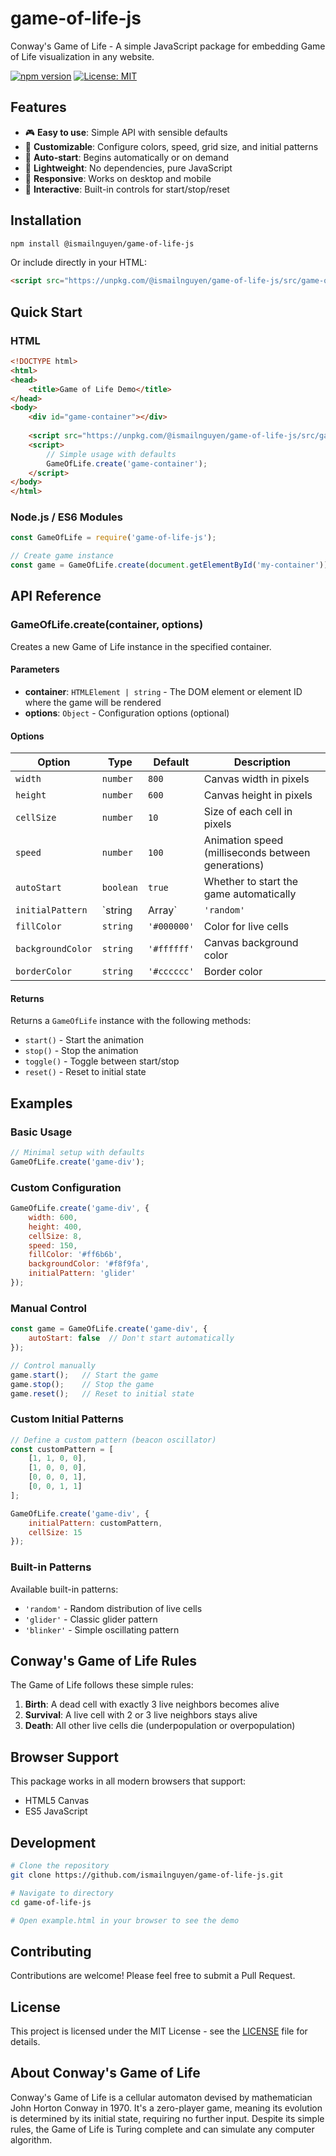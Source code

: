 # game-of-life-js

Conway's Game of Life - A simple JavaScript package for embedding Game of Life visualization in any website.

[![npm version](https://badge.fury.io/js/@ismailnguyen%2Fgame-of-life-js.svg)](https://www.npmjs.com/package/@ismailnguyen/game-of-life-js)
[![License: MIT](https://img.shields.io/badge/License-MIT-yellow.svg)](https://opensource.org/licenses/MIT)

## Features

- 🎮 **Easy to use**: Simple API with sensible defaults
- 🎨 **Customizable**: Configure colors, speed, grid size, and initial patterns
- 🚀 **Auto-start**: Begins automatically or on demand
- 🎯 **Lightweight**: No dependencies, pure JavaScript
- 📱 **Responsive**: Works on desktop and mobile
- 🔧 **Interactive**: Built-in controls for start/stop/reset

## Installation

```bash
npm install @ismailnguyen/game-of-life-js
```

Or include directly in your HTML:

```html
<script src="https://unpkg.com/@ismailnguyen/game-of-life-js/src/game-of-life.js"></script>
```

## Quick Start

### HTML

```html
<!DOCTYPE html>
<html>
<head>
    <title>Game of Life Demo</title>
</head>
<body>
    <div id="game-container"></div>
    
    <script src="https://unpkg.com/@ismailnguyen/game-of-life-js/src/game-of-life.js"></script>
    <script>
        // Simple usage with defaults
        GameOfLife.create('game-container');
    </script>
</body>
</html>
```

### Node.js / ES6 Modules

```javascript
const GameOfLife = require('game-of-life-js');

// Create game instance
const game = GameOfLife.create(document.getElementById('my-container'));
```

## API Reference

### GameOfLife.create(container, options)

Creates a new Game of Life instance in the specified container.

#### Parameters

- **container**: `HTMLElement | string` - The DOM element or element ID where the game will be rendered
- **options**: `Object` - Configuration options (optional)

#### Options

| Option | Type | Default | Description |
|--------|------|---------|-------------|
| `width` | `number` | `800` | Canvas width in pixels |
| `height` | `number` | `600` | Canvas height in pixels |
| `cellSize` | `number` | `10` | Size of each cell in pixels |
| `speed` | `number` | `100` | Animation speed (milliseconds between generations) |
| `autoStart` | `boolean` | `true` | Whether to start the game automatically |
| `initialPattern` | `string|Array` | `'random'` | Initial pattern ('random', 'glider', 'blinker', or custom array) |
| `fillColor` | `string` | `'#000000'` | Color for live cells |
| `backgroundColor` | `string` | `'#ffffff'` | Canvas background color |
| `borderColor` | `string` | `'#cccccc'` | Border color |

#### Returns

Returns a `GameOfLife` instance with the following methods:

- `start()` - Start the animation
- `stop()` - Stop the animation  
- `toggle()` - Toggle between start/stop
- `reset()` - Reset to initial state

## Examples

### Basic Usage

```javascript
// Minimal setup with defaults
GameOfLife.create('game-div');
```

### Custom Configuration

```javascript
GameOfLife.create('game-div', {
    width: 600,
    height: 400,
    cellSize: 8,
    speed: 150,
    fillColor: '#ff6b6b',
    backgroundColor: '#f8f9fa',
    initialPattern: 'glider'
});
```

### Manual Control

```javascript
const game = GameOfLife.create('game-div', {
    autoStart: false  // Don't start automatically
});

// Control manually
game.start();   // Start the game
game.stop();    // Stop the game
game.reset();   // Reset to initial state
```

### Custom Initial Patterns

```javascript
// Define a custom pattern (beacon oscillator)
const customPattern = [
    [1, 1, 0, 0],
    [1, 0, 0, 0],
    [0, 0, 0, 1],
    [0, 0, 1, 1]
];

GameOfLife.create('game-div', {
    initialPattern: customPattern,
    cellSize: 15
});
```

### Built-in Patterns

Available built-in patterns:
- `'random'` - Random distribution of live cells
- `'glider'` - Classic glider pattern
- `'blinker'` - Simple oscillating pattern

## Conway's Game of Life Rules

The Game of Life follows these simple rules:

1. **Birth**: A dead cell with exactly 3 live neighbors becomes alive
2. **Survival**: A live cell with 2 or 3 live neighbors stays alive
3. **Death**: All other live cells die (underpopulation or overpopulation)

## Browser Support

This package works in all modern browsers that support:
- HTML5 Canvas
- ES5 JavaScript

## Development

```bash
# Clone the repository
git clone https://github.com/ismailnguyen/game-of-life-js.git

# Navigate to directory
cd game-of-life-js

# Open example.html in your browser to see the demo
```

## Contributing

Contributions are welcome! Please feel free to submit a Pull Request.

## License

This project is licensed under the MIT License - see the [LICENSE](LICENSE) file for details.

## About Conway's Game of Life

Conway's Game of Life is a cellular automaton devised by mathematician John Horton Conway in 1970. It's a zero-player game, meaning its evolution is determined by its initial state, requiring no further input. Despite its simple rules, the Game of Life is Turing complete and can simulate any computer algorithm.
